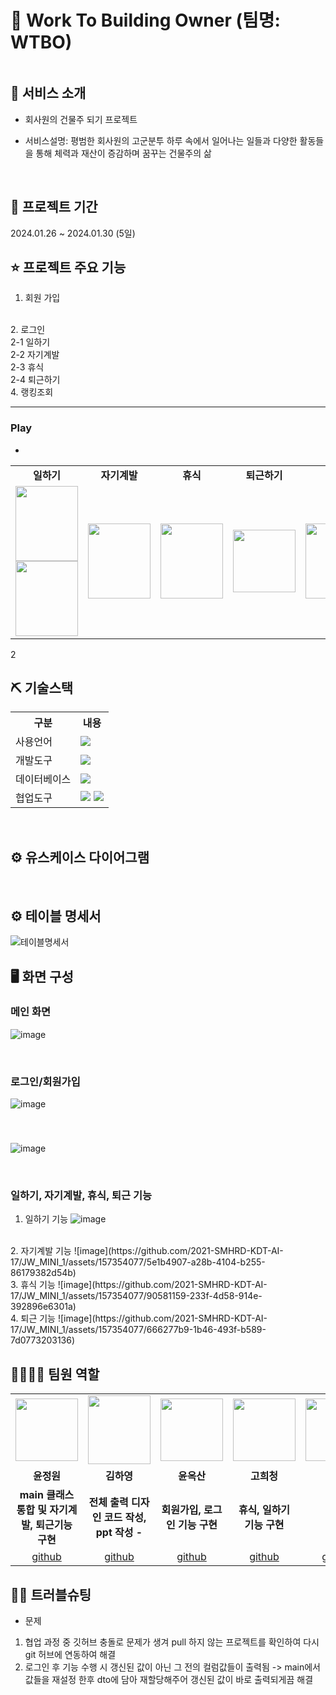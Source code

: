 
# 📎 Work To Building Owner (팀명: WTBO)

 <img src=""/>

## 👀 서비스 소개


* 회사원의 건물주 되기 프로젝트

* 서비스설명: 평범한 회사원의 고군분투 하루 속에서 일어나는 일들과 다양한 활동들을 통해 체력과 재산이 증감하며 꿈꾸는 건물주의 삶
<br>

## 📅 프로젝트 기간
2024.01.26 ~ 2024.01.30 (5일)
<br>

## ⭐ 프로젝트 주요 기능

1. 회원 가입
<br>
2. 로그인
<br>
2-1 일하기
<br>
2-2 자기계발
<br>
2-3 휴식
<br>
2-4 퇴근하기
<br>
4. 랭킹조회
<br>	


---

### Play
-

<table align = "center">
  <tr>
    <td align="center"><strong>일하기</strong></td>
    <td align="center"><strong>자기계발</strong></td>
    <td align="center"><strong>휴식</strong></td>
    <td align="center"><strong>퇴근하기</strong></td>
  </tr>
 
  <tr>
    <td align="center">
    	<img src="" width="100" height="120"/>
    	<img src="" width="100" height="120"/>
    </td>
    <td align="center">
	    <img src="" width="100" height="120"/>
    </td>
    <td align="center">
	    <img src="" width="100" height="120"/>
    </td>
    <td align="center"><img src="" width="100" height="100"/></td>
    <td align="center"><img src="" width="100" height="120"/></td>
  </tr>
</table>



2
<br>

## ⛏ 기술스택
<table>
    <tr>
        <th>구분</th>
        <th>내용</th>
    </tr>
    <tr>
        <td>사용언어</td>
        <td>
            <img src="https://img.shields.io/badge/Java-007396?style=for-the-badge&logo=java&logoColor=white"/>
        </td>
    </tr>
    <tr>
        <td>개발도구</td>
        <td>
            <img src="https://img.shields.io/badge/Eclipse-2C2255?style=for-the-badge&logo=Eclipse&logoColor=white"/>
        </td>
    </tr>
    <tr>
        <td>데이터베이스</td>
        <td>
            <img src="https://img.shields.io/badge/Oracle 11g-F80000?style=for-the-badge&logo=Oracle&logoColor=white"/>
        </td>
    </tr>
    <tr>
        <td>협업도구</td>
        <td>
            <img src="https://img.shields.io/badge/Git-F05032?style=for-the-badge&logo=Git&logoColor=white"/>
            <img src="https://img.shields.io/badge/GitHub-181717?style=for-the-badge&logo=GitHub&logoColor=white"/>
        </td>
    </tr>
</table>


<br>

## ⚙  유스케이스 다이어그램




<br>

## ⚙ 테이블 명세서
![테이블명세서](https://github.com/2021-SMHRD-KDT-AI-17/CH-MiniProject/assets/99461952/a6cba066-0b24-4563-b533-171a2a4ff119)


## 🖥 화면 구성

### 메인 화면

![image](https://github.com/2021-SMHRD-KDT-AI-17/JW_MINI_1/assets/157354077/6a6628da-62aa-4d03-8437-ee88fe245a02)

<br>

### 로그인/회원가입

![image](https://github.com/2021-SMHRD-KDT-AI-17/JW_MINI_1/assets/157354077/060dc871-620e-4155-8bca-c12435fb2da4)

<br> 

### 
![image](https://github.com/2021-SMHRD-KDT-AI-17/JW_MINI_1/assets/157354077/d0f45482-75c3-4349-9c0e-68464207b360)

<br>

### 일하기, 자기계발, 휴식, 퇴근 기능
1. 일하기 기능
![image](https://github.com/2021-SMHRD-KDT-AI-17/JW_MINI_1/assets/157354077/de1f31d8-ba8d-4cc2-acb5-5b0dd604ad0f)

<br>
2. 자기계발 기능
![image](https://github.com/2021-SMHRD-KDT-AI-17/JW_MINI_1/assets/157354077/5e1b4907-a28b-4104-b255-86179382d54b)

<br>
3. 휴식 기능
![image](https://github.com/2021-SMHRD-KDT-AI-17/JW_MINI_1/assets/157354077/90581159-233f-4d58-914e-392896e6301a)

<br>
4. 퇴근 기능
![image](https://github.com/2021-SMHRD-KDT-AI-17/JW_MINI_1/assets/157354077/666277b9-1b46-493f-b589-7d0773203136)

<br>


## 👨‍👩‍👦‍👦 팀원 역할
<table>
  <tr>
    <td align="center"><img src="" width="100" height="100"/></td>
    <td align="center"><img src="" width="100" height="110"/></td>
    <td align="center"><img src="" width="100" height="100"/></td>
    <td align="center"><img src="" width="100" height="100"/></td>
    <td align="center"><img src="" width="100" height="100"/></td>
  </tr>
  <tr>
    <td align="center"><strong>윤정원</strong></td>
    <td align="center"><strong>김하영</strong></td>
    <td align="center"><strong>윤옥산</strong></td>
    <td align="center"><strong>고희청</strong></td>
 
  </tr>
  <tr>
    <td align="center"><b>main 클래스 통합 및 자기계발, 퇴근기능 구현 </b></td>
    <td align="center"><b>전체 출력 디자인 코드 작성, ppt 작성 - </b></td>
    <td align="center"><b>회원가입, 로그인 기능 구현</b></td>
    <td align="center"><b> 휴식, 일하기 기능 구현</b></td>
  
  </tr>
  <tr>
    <td align="center"><a href="https://github.com/kecaseo9" target='_blank'>github</a></td>
    <td align="center"><a href="https://github.com/joyeonghoon" target='_blank'>github</a></td>
    <td align="center"><a href="https://github.com/wodnjs0104" target='_blank'>github</a></td>
    <td align="center"><a href="https://github.com/gptjs0629" target='_blank'>github</a></td>
    <td align="center"><a href="https://github.com/vensr1" target='_blank'>github</a></td>
  </tr>
</table>

## 🤾‍♂️ 트러블슈팅
  
* 문제<br>

1.  협업 과정 중 깃허브 충돌로 문제가 생겨 pull 하지 않는 프로젝트를 확인하여 다시 git 허브에 연동하여 해결
2.  로그인 후 기능 수행 시 갱신된 값이 아닌 그 전의 컬럼값들이 출력됨 -> main에서 값들을 재설정 한후 dto에 담아 재할당해주어 갱신된 값이 바로 출력되게끔 해결
